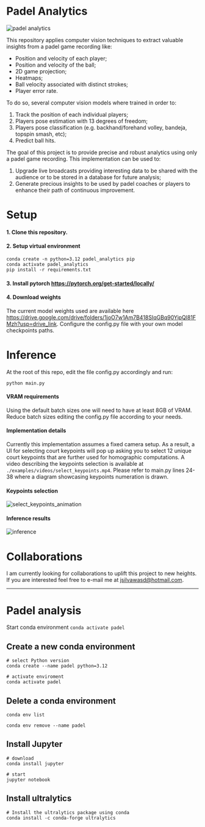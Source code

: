 # Padel Analytics

![padel analytics](https://github.com/user-attachments/assets/f66e6141-6ad7-48ca-b363-f539af0782ca)

This repository applies computer vision techniques to extract valuable insights from a padel game recording like:

- Position and velocity of each player;
- Position and velocity of the ball;
- 2D game projection;
- Heatmaps;
- Ball velocity associated with distinct strokes;
- Player error rate.

To do so, several computer vision models where trained in order to:

1. Track the position of each individual players;
2. Players pose estimation with 13 degrees of freedom;
3. Players pose classification (e.g. backhand/forehand volley, bandeja, topspin smash, etc);
4. Predict ball hits.

The goal of this project is to provide precise and robust analytics using only a padel game recording. This implementation can be used to:

1. Upgrade live broadcasts providing interesting data to be shared with the audience or to be stored in a database for future analysis;
2. Generate precious insights to be used by padel coaches or players to enhance their path of continuous improvement.

# Setup

#### 1. Clone this repository.

#### 2. Setup virtual environment

```shell
conda create -n python=3.12 padel_analytics pip
conda activate padel_analytics
pip install -r requirements.txt
```

#### 3. Install pytorch <https://pytorch.org/get-started/locally/>

#### 4. Download weights

The current model weights used are available here <https://drive.google.com/drive/folders/1joO7w1Am7B418SIqGBq90YipQl81FMzh?usp=drive_link>. Configure the config.py file with your own model checkpoints paths.

# Inference

At the root of this repo, edit the file config.py accordingly and run:

```shell
python main.py
```

#### VRAM requirements

Using the default batch sizes one will need to have at least 8GB of VRAM. Reduce batch sizes editing the config.py file according to your needs.

#### Implementation details

Currently this implementation assumes a fixed camera setup. As a result, a UI for selecting court keypoints will pop up asking you to select 12 unique court keypoints that are further used for homographic computations. A video describing the keypoints selection is available at `./examples/videos/select_keypoints.mp4`. Please refer to main.py lines 24-38 where a diagram showcasing keypoints numeration is drawn.

#### Keypoints selection

![select_keypoints_animation](https://github.com/user-attachments/assets/3c15131f-9943-477b-adeb-782cc32e8946)

#### Inference results

![inference](https://github.com/user-attachments/assets/5a7432ff-35a6-4db4-acc2-cdb760b4bd8d)

# Collaborations

I am currently looking for collaborations to uplift this project to new heights. If you are interested feel free to e-mail me at jsilvawasd@hotmail.com.

---

# Padel analysis

Start conda environment `conda activate padel`

## Create a new conda environment

```shell
# select Python version
conda create --name padel python=3.12

# activate enviroment
conda activate padel
```

## Delete a conda environment

```shell
conda env list

conda env remove --name padel
```

## Install Jupyter

```shell
# download
conda install jupyter

# start
jupyter notebook
```

## Install ultralytics

```shell
# Install the ultralytics package using conda
conda install -c conda-forge ultralytics
```
